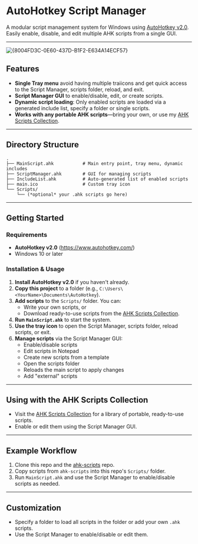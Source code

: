 # AutoHotkey Script Manager

A modular script management system for Windows using [AutoHotkey v2.0](https://www.autohotkey.com/). Easily enable, disable, and edit multiple AHK scripts from a single GUI.

---

![{8004FD3C-0E60-437D-B1F2-E634A14ECF57}](https://github.com/user-attachments/assets/fd63c7a4-e65e-4c89-a184-c82b8e3bc2f8)


## Features

- **Single Tray menu** avoid having multiple traiicons and get quick access to the Script Manager, scripts folder, reload, and exit.
- **Script Manager GUI** to enable/disable, edit, or create scripts.
- **Dynamic script loading**: Only enabled scripts are loaded via a generated include list, specify a folder or single scripts.
- **Works with any portable AHK scripts**—bring your own, or use my [AHK Scripts Collection](https://github.com/magfje/ahk-scripts).

---

## Directory Structure

```
.
├── MainScript.ahk           # Main entry point, tray menu, dynamic includes
├── ScriptManager.ahk        # GUI for managing scripts
├── IncludeList.ahk          # Auto-generated list of enabled scripts
├── main.ico                 # Custom tray icon
└── Scripts/
    └── (*optional* your .ahk scripts go here)
```

---

## Getting Started

### Requirements
- **AutoHotkey v2.0** (https://www.autohotkey.com/)
- Windows 10 or later

### Installation & Usage
1. **Install AutoHotkey v2.0** if you haven't already.
2. **Copy this project** to a folder (e.g., `C:\Users\<YourName>\Documents\AutoHotkey`).
3. **Add scripts** to the `Scripts/` folder. You can:
    - Write your own scripts, or
    - Download ready-to-use scripts from the [AHK Scripts Collection](https://github.com/magfje/ahk-scripts).
4. **Run `MainScript.ahk`** to start the system.
5. **Use the tray icon** to open the Script Manager, scripts folder, reload scripts, or exit.
6. **Manage scripts** via the Script Manager GUI:
    - Enable/disable scripts
    - Edit scripts in Notepad
    - Create new scripts from a template
    - Open the scripts folder
    - Reloads the main script to apply changes
    - Add "external" scripts

---

## Using with the AHK Scripts Collection

- Visit the [AHK Scripts Collection](https://github.com/magfje/ahk-scripts) for a library of portable, ready-to-use scripts.
- Enable or edit them using the Script Manager GUI.

---

## Example Workflow
1. Clone this repo and the [ahk-scripts](https://github.com/magfje/ahk-scripts) repo.
2. Copy scripts from `ahk-scripts` into this repo's `Scripts/` folder.
3. Run `MainScript.ahk` and use the Script Manager to enable/disable scripts as needed.

---

## Customization

- Specify a folder to load all scripts in the folder or add your own `.ahk` scripts.
- Use the Script Manager to enable/disable or edit them.


